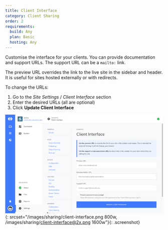 ```yaml
---
title: Client Interface
category: Client Sharing
order: 2
requirements:
  build: Any
  plan: Basic
  hosting: Any
---
```


Customise the interface for your clients. You can provide documentation and support URLs. The support URL can be a `mailto:` link.

The preview URL overrides the link to the live site in the sidebar and header. It is useful for sites hosted externally or with redirects.

To change the URLs:

1. Go to the *Site Settings* / *Client Interface* section
2. Enter the desired URLs (all are optional)
3. Click **Update Client Interface**

![Client Interface](/images/sharing/client-interface.png){: srcset="/images/sharing/client-interface.png 800w, /images/sharing/client-interface@2x.png 1600w"}{: .screenshot}
